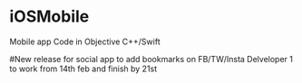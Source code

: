 # iOSMobile
Mobile app Code in Objective C++/Swift

#New release for social app to add bookmarks on FB/TW/Insta 
Delveloper 1 to work from 14th feb and finish by 21st 

